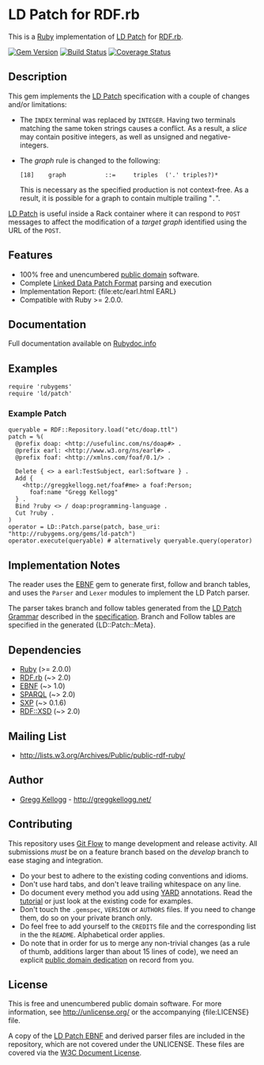 # LD Patch for RDF.rb

This is a [Ruby][] implementation of [LD Patch][] for [RDF.rb][].

[![Gem Version](https://badge.fury.io/rb/ld-patch.png)](http://badge.fury.io/rb/ld-patch)
[![Build Status](https://travis-ci.org/ruby-rdf/ld-patch.png?branch=master)](http://travis-ci.org/ruby-rdf/ld-patch)
[![Coverage Status](https://coveralls.io/repos/ruby-rdf/ld-patch/badge.svg)](https://coveralls.io/r/ruby-rdf/ld-patch)

## Description

This gem implements the [LD Patch][] specification with a couple of changes and/or limitations:

* The `INDEX` terminal was replaced by `INTEGER`. Having two terminals matching the same token strings causes a conflict. As a result, a _slice_ may contain positive integers, as well as unsigned and negative-integers.
* The _graph_ rule is changed to the following:

      [18]    graph           ::=     triples  ('.' triples?)*

  This is necessary as the specified production is not context-free. As a result, it is possible for a graph to contain multiple trailing "`.`".

[LD Patch][] is useful inside a Rack container where it can respond to `POST` messages to affect the modification of a _target graph_ identified using the URL of the `POST`.

## Features

* 100% free and unencumbered [public domain](http://unlicense.org/) software.
* Complete [Linked Data Patch Format][LD Patch] parsing and execution
* Implementation Report: {file:etc/earl.html EARL}
* Compatible with Ruby >= 2.0.0.

## Documentation
Full documentation available on [Rubydoc.info][LD-Patch doc]

## Examples

    require 'rubygems'
    require 'ld/patch'

### Example Patch

    queryable = RDF::Repository.load("etc/doap.ttl")
    patch = %(
      @prefix doap: <http://usefulinc.com/ns/doap#> .
      @prefix earl: <http://www.w3.org/ns/earl#> .
      @prefix foaf: <http://xmlns.com/foaf/0.1/> .

      Delete { <> a earl:TestSubject, earl:Software } .
      Add {
        <http://greggkellogg.net/foaf#me> a foaf:Person;
          foaf:name "Gregg Kellogg"
      } .
      Bind ?ruby <> / doap:programming-language .
      Cut ?ruby .
    )
    operator = LD::Patch.parse(patch, base_uri: "http://rubygems.org/gems/ld-patch")
    operator.execute(queryable) # alternatively queryable.query(operator)

## Implementation Notes
The reader uses the [EBNF][] gem to generate first, follow and branch tables, and uses the `Parser` and `Lexer` modules to implement the LD Patch parser.

The parser takes branch and follow tables generated from the [LD Patch Grammar](file.ld-patch.html) described in the [specification][LD Patch]. Branch and Follow tables are specified in the generated {LD::Patch::Meta}.

## Dependencies

* [Ruby](http://ruby-lang.org/) (>= 2.0.0)
* [RDF.rb](http://rubygems.org/gems/rdf) (~> 2.0)
* [EBNF][] (~> 1.0)
* [SPARQL][] (~> 2.0)
* [SXP][] (~> 0.1.6)
* [RDF::XSD][] (~> 2.0)

## Mailing List
* <http://lists.w3.org/Archives/Public/public-rdf-ruby/>

## Author
* [Gregg Kellogg](http://github.com/gkellogg) - <http://greggkellogg.net/>

## Contributing
This repository uses [Git Flow](https://github.com/nvie/gitflow) to mange development and release activity. All submissions _must_ be on a feature branch based on the _develop_ branch to ease staging and integration.

* Do your best to adhere to the existing coding conventions and idioms.
* Don't use hard tabs, and don't leave trailing whitespace on any line.
* Do document every method you add using [YARD][] annotations. Read the [tutorial][YARD-GS] or just look at the existing code for examples.
* Don't touch the `.gemspec`, `VERSION` or `AUTHORS` files. If you need to change them, do so on your private branch only.
* Do feel free to add yourself to the `CREDITS` file and the corresponding list in the the `README`. Alphabetical order applies.
* Do note that in order for us to merge any non-trivial changes (as a rule of thumb, additions larger than about 15 lines of code), we need an explicit [public domain dedication][PDD] on record from you.

## License
This is free and unencumbered public domain software. For more information,
see <http://unlicense.org/> or the accompanying {file:LICENSE} file.

A copy of the [LD Patch EBNF](file:etc/ld-patch.ebnf) and derived parser files are included in the repository, which are not covered under the UNLICENSE. These files are covered via the [W3C Document License](http://www.w3.org/Consortium/Legal/2002/copyright-documents-20021231).

[Ruby]:           http://ruby-lang.org/
[RDF]:            http://www.w3.org/RDF/
[YARD]:           http://yardoc.org/
[YARD-GS]:        http://rubydoc.info/docs/yard/file/docs/GettingStarted.md
[PDD]:             http://lists.w3.org/Archives/Public/public-rdf-ruby/2010May/0013.html
[RDF.rb]:         http://rubygems.org/gems/rdf
[RDF::XSD]:       http://rubygems.org/gems/rdf-xsd
[EBNF]:           http://rubygems.org/gems/ebnf
[SPARQL]:         http://rubygems.org/gems/sparql
[Linked Data]:    http://rubygems.org/gems/linkeddata
[SSE]:            http://openjena.org/wiki/SSE
[SXP]:            http://rubygems.org/gems/sxp-ruby
[LD Patch]:       http://www.w3.org/TR/ldpatch/
[LD-Patch doc]:   http://rubydoc.info/github/ruby-rdf/ld-patch
